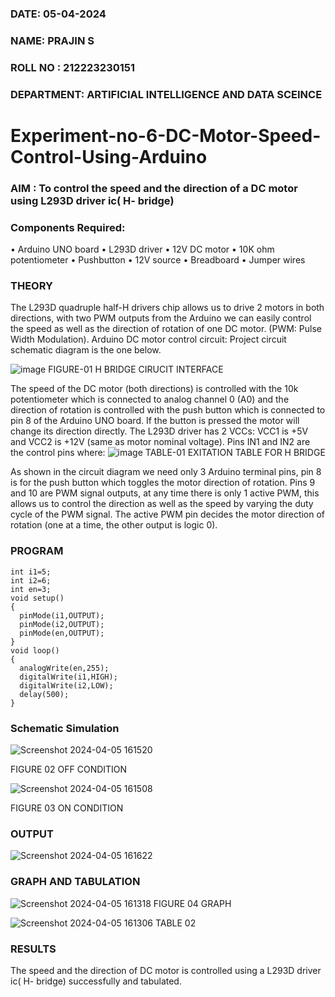 ###  DATE: 05-04-2024

###  NAME: PRAJIN S
###  ROLL NO : 212223230151
###  DEPARTMENT: ARTIFICIAL INTELLIGENCE AND DATA SCEINCE
# Experiment-no-6-DC-Motor-Speed-Control-Using-Arduino
### AIM : To control the speed and the direction of a DC motor using L293D driver ic( H- bridge)

### Components Required:
•	Arduino UNO board
•	L293D driver
•	12V DC motor
•	10K ohm potentiometer
•	Pushbutton
•	12V source
•	Breadboard
•	Jumper wires
### THEORY 
The L293D quadruple half-H drivers chip allows us to drive 2 motors in both directions, with two PWM outputs from the Arduino we can easily control the speed as well as the direction of rotation of one DC motor. (PWM: Pulse Width Modulation).
Arduino DC motor control circuit:
Project circuit schematic diagram is the one below.

![image](https://user-images.githubusercontent.com/36288975/167763051-b230c183-afc5-46f2-ba95-0f95e10dd6c9.png)
FIGURE-01 H BRIDGE CIRUCIT INTERFACE 
 
The speed of the DC motor (both directions) is controlled with the 10k potentiometer which is connected to analog channel 0 (A0) and the direction of rotation is controlled with the push button which is connected to pin 8 of the Arduino UNO board. If the button is pressed the motor will change its direction directly.
The L293D driver has 2 VCCs: VCC1 is +5V and VCC2 is +12V (same as motor nominal voltage). Pins IN1 and IN2 are the control pins where:
![image](https://user-images.githubusercontent.com/36288975/167763120-1421c2c5-8381-49eb-b376-03f6e1113b7a.png)
TABLE-01 EXITATION TABLE FOR H BRIDGE 

As shown in the circuit diagram we need only 3 Arduino terminal pins, pin 8 is for the push button which toggles the motor direction of rotation. Pins 9 and 10 are PWM signal outputs, at any time there is only 1 active PWM, this allows us to control the direction as well as the speed by varying the duty cycle of the PWM signal. The active PWM pin decides the motor direction of rotation (one at a time, the other output is logic 0).

### PROGRAM 
```
int i1=5;
int i2=6;
int en=3;
void setup()
{
  pinMode(i1,OUTPUT);
  pinMode(i2,OUTPUT);
  pinMode(en,OUTPUT);
}
void loop()
{
  analogWrite(en,255);
  digitalWrite(i1,HIGH);
  digitalWrite(i2,LOW);
  delay(500);
}
```
### Schematic Simulation
![Screenshot 2024-04-05 161520](https://github.com/Prajin19/Experiment-no-7-DC-Motor-Speed-Control-Using-Arduino/assets/144979377/875210b8-c270-4f1d-a7ef-264c670c1a56)

FIGURE 02 OFF CONDITION


![Screenshot 2024-04-05 161508](https://github.com/Prajin19/Experiment-no-7-DC-Motor-Speed-Control-Using-Arduino/assets/144979377/ea66845c-55e1-4978-bb3c-b96e62864b8f)



FIGURE 03 ON CONDITION
### OUTPUT
![Screenshot 2024-04-05 161622](https://github.com/Prajin19/Experiment-no-7-DC-Motor-Speed-Control-Using-Arduino/assets/144979377/46874da2-3389-47c1-8b19-8f7e98207843)


### GRAPH AND TABULATION 




![Screenshot 2024-04-05 161318](https://github.com/Prajin19/Experiment-no-7-DC-Motor-Speed-Control-Using-Arduino/assets/144979377/ed8bb82f-43a2-44dc-9864-e64d73b30f28)
FIGURE 04 GRAPH





![Screenshot 2024-04-05 161306](https://github.com/Prajin19/Experiment-no-7-DC-Motor-Speed-Control-Using-Arduino/assets/144979377/068a966c-a912-44dd-a238-81a15d3b2e96)
TABLE 02


### RESULTS
The speed and the direction of DC motor is controlled using a L293D driver ic( H- bridge) successfully and tabulated.

